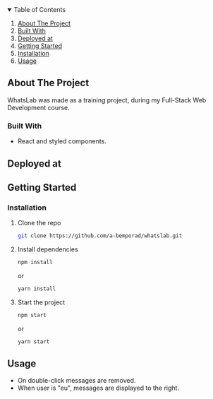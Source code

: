 <!-- PROJECT SHIELDS -->
<!--
*** I'm using markdown "reference style" links for readability.
*** Reference links are enclosed in brackets [ ] instead of parentheses ( ).
*** See the bottom of this document for the declaration of the reference variables
*** for contributors-url, forks-url, etc. This is an optional, concise syntax you may use.
*** https://www.markdownguide.org/basic-syntax/#reference-style-links
-->

<details open="open">
  <summary>Table of Contents</summary>
  <ol>
      <li><a href="#about-the-project">About The Project</a></li>
      <li><a href="#built-with">Built With</a></li>
      <li><a href="#deployed-at">Deployed at</a></li>
      <li><a href="#getting-started">Getting Started</a></li>
      <!--<li><a href="#prerequisites">Prerequisites</a></li>-->
    <li><a href="#installation">Installation</a></li>
    <li><a href="#usage">Usage</a></li>
  </ol>
</details>

## About The Project
WhatsLab was made as a training project, during my Full-Stack Web Development course. 

### Built With
* React and styled components.

## Deployed at

## Getting Started
<!--### Prerequisites
Install dependencies
* npm
  ```sh
  npm install npm@latest -g
  ```
-->
### Installation
1. Clone the repo
   ```sh
   git clone https://github.com/a-bemporad/whatslab.git
   ```
2. Install dependencies
   ```sh
   npm install
   ```
   or 
    ```sh
   yarn install
   ```
3. Start the project
   ```sh
   npm start
   ```
   or 
    ```sh
   yarn start
   ```
## Usage
- On double-click messages are removed.
- When user is "eu", messages are displayed to the right.



